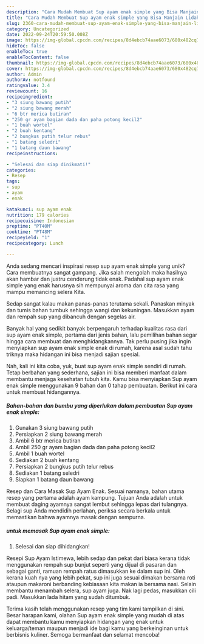 ```yaml
---
description: "Cara Mudah Membuat Sup ayam enak simple yang Bisa Manjain Lidah"
title: "Cara Mudah Membuat Sup ayam enak simple yang Bisa Manjain Lidah"
slug: 2360-cara-mudah-membuat-sup-ayam-enak-simple-yang-bisa-manjain-lidah
category: Uncategorized
date: 2022-09-24T20:59:50.008Z
image: https://img-global.cpcdn.com/recipes/8d4ebcb74aae6073/680x482cq70/sup-ayam-enak-simple-foto-resep-utama.jpg
hideToc: false
enableToc: true
enableTocContent: false
thumbnail: https://img-global.cpcdn.com/recipes/8d4ebcb74aae6073/680x482cq70/sup-ayam-enak-simple-foto-resep-utama.jpg
cover: https://img-global.cpcdn.com/recipes/8d4ebcb74aae6073/680x482cq70/sup-ayam-enak-simple-foto-resep-utama.jpg
author: Admin
authorAv: notfound
ratingvalue: 3.4
reviewcount: 16
recipeingredient:
- "3 siung bawang putih"
- "2 siung bawang merah"
- "6 btr merica butiran"
- "250 gr ayam bagian dada dan paha potong kecil2"
- "1 buah wortel"
- "2 buah kentang"
- "2 bungkus putih telur rebus"
- "1 batang seledri"
- "1 batang daun bawang"
recipeinstructions:

- "Selesai dan siap dinikmati!"
categories:
- Resep
tags:
- sup
- ayam
- enak

katakunci: sup ayam enak 
nutrition: 179 calories
recipecuisine: Indonesian
preptime: "PT40M"
cooktime: "PT48M"
recipeyield: "1"
recipecategory: Lunch

---
```





Anda sedang mencari inspirasi resep sup ayam enak simple yang unik? Cara membuatnya sangat gampang. Jika salah mengolah maka hasilnya akan hambar dan justru cenderung tidak enak. Padahal sup ayam enak simple yang enak harusnya sih mempunyai aroma dan cita rasa yang mampu memancing selera Kita.





Sedap sangat kalau makan panas-panas terutama sekali. Panaskan minyak dan tumis bahan tumbuk sehingga wangi dan kekuningan. Masukkan ayam dan rempah sup yang dibancuh dengan segelas air.

Banyak hal yang sedikit banyak berpengaruh terhadap kualitas rasa dari sup ayam enak simple, pertama dari jenis bahan, lalu pemilihan bahan segar hingga cara membuat dan menghidangkannya. Tak perlu pusing jika ingin menyiapkan sup ayam enak simple enak di rumah, karena asal sudah tahu triknya maka hidangan ini bisa menjadi sajian spesial.






Nah, kali ini kita coba, yuk, buat sup ayam enak simple sendiri di rumah. Tetap berbahan yang sederhana, sajian ini bisa memberi manfaat dalam membantu menjaga kesehatan tubuh kita. Kamu bisa menyiapkan Sup ayam enak simple menggunakan 9 bahan dan 0 tahap pembuatan. Berikut ini cara untuk membuat hidangannya.

<!--inarticleads1-->

##### Bahan-bahan dan bumbu yang diperlukan dalam pembuatan Sup ayam enak simple:

1. Gunakan 3 siung bawang putih
1. Persiapkan 2 siung bawang merah
1. Ambil 6 btr merica butiran
1. Ambil 250 gr ayam bagian dada dan paha potong kecil2
1. Ambil 1 buah wortel
1. Sediakan 2 buah kentang
1. Persiapkan 2 bungkus putih telur rebus
1. Sediakan 1 batang seledri
1. Siapkan 1 batang daun bawang


Resep dan Cara Masak Sup Ayam Enak. Sesuai namanya, bahan utama resep yang pertama adalah ayam kampung. Tujuan Anda adalah untuk membuat daging ayamnya sangat lembut sehingga lepas dari tulangnya. Selagi sup Anda mendidih perlahan, periksa secara berkala untuk memastikan bahwa ayamnya masak dengan sempurna. 

<!--inarticleads2-->

#####  untuk memasak Sup ayam enak simple:


1. Selesai dan siap dihidangkan!

Resepi Sup Ayam Istimewa, lebih sedap dan pekat dari biasa kerana tidak menggunakan rempah sup bunjut seperti yang dijual di pasaran dan sebagai ganti, ramuan rempah ratus dimasukkan ke dalam sup ini. Oleh kerana kuah nya yang lebih pekat, sup ini juga sesuai dimakan bersama roti ataupun makaroni berbanding kebiasaan kita makan ia bersama nasi. Selain membantu menambah selera, sup ayam juga. Nak lagi pedas, masukkan cili padi. Masukkan lada hitam yang sudah ditumbuk. 

Terima kasih telah menggunakan resep yang tim kami tampilkan di sini. Besar harapan kami, olahan Sup ayam enak simple yang mudah di atas dapat membantu kamu menyiapkan hidangan yang enak untuk keluarga/teman maupun menjadi ide bagi kamu yang berkeinginan untuk berbisnis kuliner. Semoga bermanfaat dan selamat mencoba!
